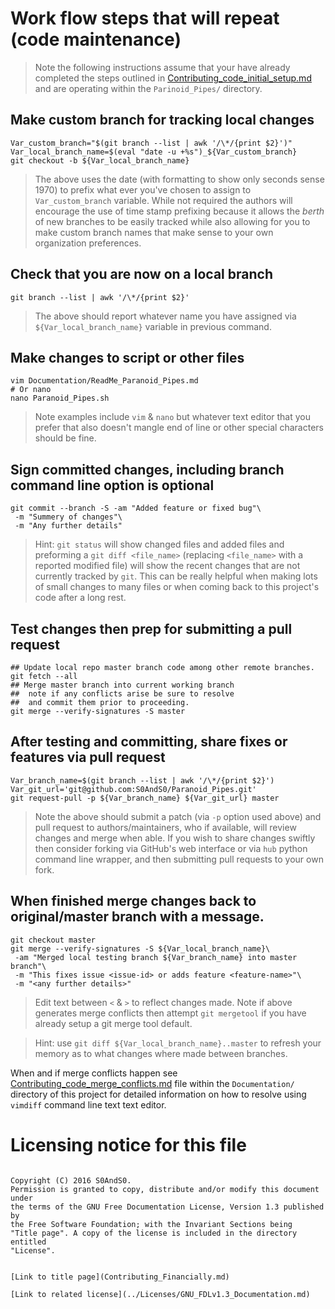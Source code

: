 # Work flow steps that will repeat (code maintenance)

 > Note the following instructions assume that your have already completed the
 steps outlined in
 [Contributing_code_initial_setup.md](Contributing_code_initial_setup.md)
 and are operating within the `Parinoid_Pipes/` directory.

## Make custom branch for tracking local changes

```
Var_custom_branch="$(git branch --list | awk '/\*/{print $2}')"
Var_local_branch_name=$(eval "date -u +%s")_${Var_custom_branch}
git checkout -b ${Var_local_branch_name}
```

 > The above uses the date (with formatting to show only seconds sense 1970)
 to prefix what ever you've chosen to assign to `Var_custom_branch` variable.
 While not required the authors will encourage the use of time stamp prefixing
 because it allows the *berth* of new branches to be easily tracked while also
 allowing for you to make custom branch names that make sense to your own
 organization preferences.

## Check that you are now on a local branch

```
git branch --list | awk '/\*/{print $2}'
```

 > The above should report whatever name you have assigned via
 `${Var_local_branch_name}` variable in previous command.

## Make changes to script or other files

```
vim Documentation/ReadMe_Paranoid_Pipes.md
# Or nano
nano Paranoid_Pipes.sh
```

 > Note examples include `vim` & `nano` but whatever text editor that you prefer
 that also doesn't mangle end of line or other special characters should be fine.

## Sign committed changes, including branch command line option is optional

```
git commit --branch -S -am "Added feature or fixed bug"\
 -m "Summery of changes"\
 -m "Any further details"
```

 > Hint: `git status` will show changed files and added files and preforming a
 `git diff <file_name>` (replacing `<file_name>` with a reported modified file)
 will show the recent changes that are not currently tracked by `git`. This can
 be really helpful when making lots of small changes to many files or when coming
 back to this project's code after a long rest.

## Test changes then prep for submitting a pull request

```
## Update local repo master branch code among other remote branches.
git fetch --all
## Merge master branch into current working branch
##  note if any conflicts arise be sure to resolve
##  and commit them prior to proceeding.
git merge --verify-signatures -S master
```

## After testing and committing, share fixes or features via pull request

```
Var_branch_name=$(git branch --list | awk '/\*/{print $2}')
Var_git_url='git@github.com:S0AndS0/Paranoid_Pipes.git'
git request-pull -p ${Var_branch_name} ${Var_git_url} master
```

 > Note the above should submit a patch (via `-p` option used above) and pull
 request to authors/maintainers, who if available, will review changes and
 merge when able. If you wish to share changes swiftly then consider forking
 via GitHub's web interface or via `hub` python command line wrapper, and then
 submitting pull requests to your own fork.

## When finished merge changes back to original/master branch with a message.

```
git checkout master
git merge --verify-signatures -S ${Var_local_branch_name}\
 -am "Merged local testing branch ${Var_branch_name} into master branch"\
 -m "This fixes issue <issue-id> or adds feature <feature-name>"\
 -m "<any further details>"
```

 > Edit text between `<` & `>` to reflect changes made. Note if above generates
 merge conflicts then attempt `git mergetool` if you have already setup a git
 merge tool default.

 > Hint: use `git diff ${Var_local_branch_name}..master` to refresh your memory
 as to what changes where made between branches.

When and if merge conflicts happen see [Contributing_code_merge_conflicts.md](Contributing_code_merge_conflicts.md)
 file within the `Documentation/` directory of this project for detailed
 information on how to resolve using `vimdiff` command line text text editor.

# Licensing notice for this file

 > ```
    Copyright (C) 2016 S0AndS0.
    Permission is granted to copy, distribute and/or modify this document under
    the terms of the GNU Free Documentation License, Version 1.3 published by
    the Free Software Foundation; with the Invariant Sections being
    "Title page". A copy of the license is included in the directory entitled
    "License".
```

[Link to title page](Contributing_Financially.md)

[Link to related license](../Licenses/GNU_FDLv1.3_Documentation.md)

